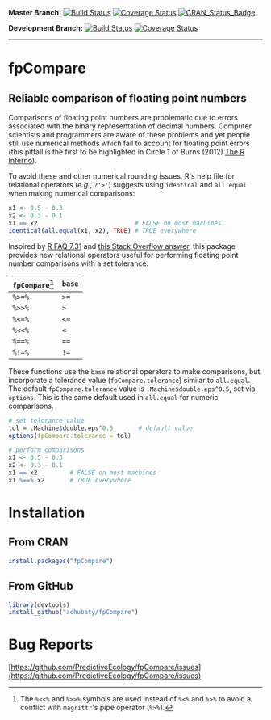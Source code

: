**Master Branch:** [![Build Status](https://travis-ci.org/PredictiveEcology/fpCompare.svg?branch=master)](https://travis-ci.org/PredictiveEcology/fpCompare) [![Coverage Status](https://coveralls.io/repos/PredictiveEcology/fpCompare/badge.svg?branch=master)](https://coveralls.io/r/PredictiveEcology/fpCompare?branch=master) [![CRAN_Status_Badge](http://www.r-pkg.org/badges/version/fpCompare)](http://cran.r-project.org/web/packages/fpCompare)

**Development Branch:** [![Build Status](https://travis-ci.org/PredictiveEcology/fpCompare.svg?branch=development)](https://travis-ci.org/PredictiveEcology/fpCompare) [![Coverage Status](https://coveralls.io/repos/PredictiveEcology/fpCompare/badge.svg?branch=development)](https://coveralls.io/r/PredictiveEcology/fpCompare?branch=development)

-----

# fpCompare

## Reliable comparison of floating point numbers

Comparisons of floating point numbers are problematic due to errors associated with the binary representation of decimal numbers. Computer scientists and programmers are aware of these problems and yet people still use numerical methods which fail to account for floating point errors (this pitfall is the first to be highlighted in Circle 1 of Burns (2012) [The R Inferno](http://www.burns-stat.com/pages/Tutor/R_inferno.pdf)).

To avoid these and other numerical rounding issues, R's help file for relational operators (*e.g.*, `?'>'`) suggests using `identical` and `all.equal` when making numerical comparisons:

```r
x1 <- 0.5 - 0.3
x2 <- 0.3 - 0.1
x1 == x2                           # FALSE on most machines
identical(all.equal(x1, x2), TRUE) # TRUE everywhere
```

Inspired by [R FAQ 7.31](http://cran.r-project.org/doc/FAQ/R-FAQ.html#Why-doesn_0027t-R-think-these-numbers-are-equal_003f) and [this Stack Overflow answer](http://stackoverflow.com/a/2769618/1380598), this package provides new relational operators useful for performing floating point number comparisons with a set tolerance:

**`fpCompare`**[^1] | **`base`**
--------------------|-----------
`%>=%`              | `>=`
`%>>%`              | `>`
`%<=%`              | `<=`
`%<<%`              | `<`
`%==%`              | `==`
`%!=%`              | `!=`

These functions use the `base` relational operators to make comparisons, but incorporate a tolerance value (`fpCompare.tolerance`) similar to `all.equal`. The default `fpCompare.tolerance` value is `.Machine$double.eps^0.5`, set via `options`. This is the same default used in `all.equal` for numeric comparisons.

```r
# set telorance value
tol = .Machine$double.eps^0.5       # default value
options(fpCompare.tolerance = tol)

# perform comparisons
x1 <- 0.5 - 0.3
x2 <- 0.3 - 0.1
x1 == x2         # FALSE on most machines
x1 %==% x2       # TRUE everywhere
```

[^1]: The `%<<%` and `%>>%` symbols are used instead of `%<%` and `%>%` to avoid a conflict with `magrittr`'s pipe operator (`%>%`).

# Installation

## From CRAN

```r
install.packages("fpCompare")
```

## From GitHub

```r
library(devtools)
install_github("achubaty/fpCompare")
```

# Bug Reports

[https://github.com/PredictiveEcology/fpCompare/issues](https://github.com/PredictiveEcology/fpCompare/issues)
